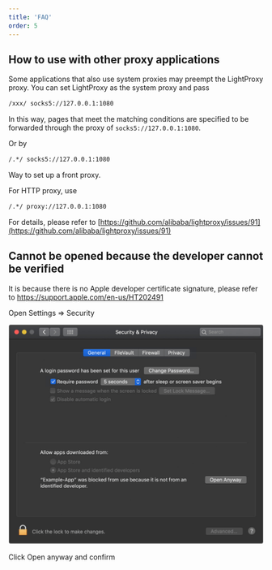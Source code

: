 ```yaml
---
title: 'FAQ'
order: 5
---
```


## How to use with other proxy applications

Some applications that also use system proxies may preempt the LightProxy proxy. You can set LightProxy as the system proxy and pass

```html
/xxx/ socks5://127.0.0.1:1080
```

In this way, pages that meet the matching conditions are specified to be forwarded through the proxy of `socks5://127.0.0.1:1080`.

Or by

```html
/.*/ socks5://127.0.0.1:1080
```

Way to set up a front proxy.


For HTTP proxy, use

```html
/.*/ proxy://127.0.0.1:1080
```

For details, please refer to [https://github.com/alibaba/lightproxy/issues/91](https://github.com/alibaba/lightproxy/issues/91)

## Cannot be opened because the developer cannot be verified

It is because there is no Apple developer certificate signature, please refer to https://support.apple.com/en-us/HT202491

Open Settings => Security

![img](../imgs/security-open-anyway.png)

Click Open anyway and confirm
